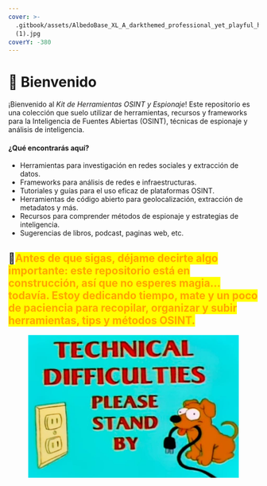 ```yaml
---
cover: >-
  .gitbook/assets/AlbedoBase_XL_A_darkthemed_professional_yet_playful_header_ima_1
  (1).jpg
coverY: -380
---
```


# 🐶 Bienvenido

¡Bienvenido al _Kit de Herramientas OSINT y Espionaje_! Este repositorio es una colección que suelo utilizar de herramientas, recursos y frameworks para la Inteligencia de Fuentes Abiertas (OSINT), técnicas de espionaje y análisis de inteligencia.

#### **¿Qué encontrarás aquí?**

* Herramientas para investigación en redes sociales y extracción de datos.
* Frameworks para análisis de redes e infraestructuras.
* Tutoriales y guías para el uso eficaz de plataformas OSINT.
* Herramientas de código abierto para geolocalización, extracción de metadatos y más.
* Recursos para comprender métodos de espionaje y estrategias de inteligencia.
* Sugerencias de libros, podcast, paginas web, etc.

## 🚧<mark style="color:orange;">**Antes de que sigas, déjame decirte algo importante: este repositorio está en construcción, así que no esperes magia... todavía. Estoy dedicando tiempo, mate y un poco de paciencia para recopilar, organizar y subir herramientas, tips y métodos OSINT.**</mark>

<figure><img src=".gitbook/assets/31709936_1741246759297641_4724255586542157824_n.jpg" alt=""><figcaption></figcaption></figure>

###
